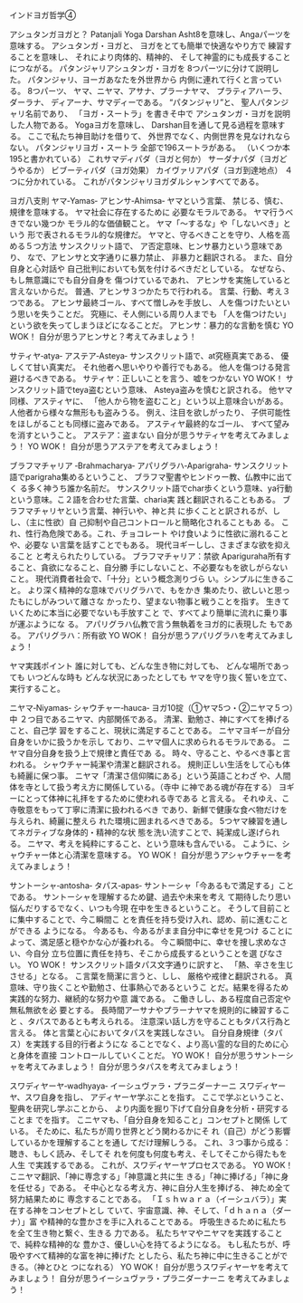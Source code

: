 インドヨガ哲学④

アシュタンガヨガと？
Patanjali Yoga Darshan
Asht8を意味し、Angaパーツを意味する。
アシュタンガ・ヨガと、
ヨガをとても簡単で快適なやり方で
練習することを意味し、
それにより肉体的、精神的、
そして神霊的にも成長することにつながる。
パタンジャリアシュタンガ・ヨガを
8つパーツに分けて説明した。
パタンジャリ、ヨーガあなたを外世界から
内側に連れて行くと言っている。
8つパーツ、
ヤマ、ニヤマ、アサナ、プラーナヤマ、
プラティアハーラ、ダーラナ、
ディアーナ、サマディーである。
“パタンジャリ”と、
聖人パタンジャリ名前であり、
「ヨガ・スートラ」を書きそ中で
アシュタンガ・ヨガを説明した人物である。
Yogaヨガを意味し、
Darshan目を通して見る過程を意味する。
ここで私たち神目助けを借りて、
外世界でなく、内側世界を見なけれならない。
パタンジャリヨガ・スートラ
全部で196スートラがある。
（いくつか本195と書かれている）
これサマディパダ（ヨガと何か）
サーダナパダ（ヨガどうやるか）
ビブーティパダ（ヨガ効果）
カイヴァリアパダ（ヨガ到達地点）
４つに分かれている。
これがパタンジャリヨガダルシャンすべてである。

ヨガ八支則
ヤマ‐Yamas‐
アヒンサ‐Ahimsa‐
ヤマという言葉、
禁じる、慎む、規律を意味する。
ヤマ社会に存在するために
必要なモラルである。
ヤマ行うべきでない幾つか
モラル的な価値観こと。
ヤマ「～するな」や「しないべき」という
形で表されるモラル的な規律だ。
ヤマと、守るべきことを守り、人格を高める５つ方法
サンスクリット語で、
ア否定意味、ヒンサ暴力という意味であり、
なで、アヒンサと文字通りに暴力禁止、
非暴力と翻訳される。
また、自分自身と心対話や
自己批判においても気を付けるべきだとしている。
なぜなら、もし無意識にでも自分自身を
傷つけているであれ、
アヒンサを実施していると言えないからだ。
普通、アヒンサ３つかたちで行われる。
言葉、行動、考え３つである。
アヒンサ最終ゴール、すべて憎しみを手放し、
人を傷つけたいという思いを失うことだ。
究極に、そ人側にいる周り人までも
「人を傷つけたい」という欲を失ってしまうほどになることだ。
アヒンサ：暴力的な言動を慎む
YO WOK！
自分が思うアヒンサと？考えてみましょう！

サティヤ‐atya‐
アステア‐Asteya‐
サンスクリット語で、at究極真実である、
優しくて甘い真実だ。
それ他者へ思いやりや善行でもある。
他人を傷つける発言避けるべきである。
サティヤ：正しいことを言う、嘘をつかない
YO WOK！
サンスクリット語でteya盗むという意味、
Asteya盗みを慎むと訳される。
他ヤマ同様、アスティヤに、
「他人から物を盗むこと」という以上意味合いがある。
人他者から様々な無形もも盗みうる。
例え、注目を欲しがったり、
子供可能性をほしがることも同様に盗みである。
アスティヤ最終的なゴール、
すべて望みを消すということ。
アステア：盗まない
自分が思うサティヤを考えてみましょう！
YO WOK！
自分が思うアステアを考えてみましょう！

ブラフマチャリア
‐Brahmacharya‐
アパリグラハ‐Aparigraha‐
サンスクリット語でparigraha集めるということ、
ブラフマ聖書やヒンドゥー教、仏教中に出てく
る多く神うち誰か名前だ。
サンスクリット語でchar歩くという意味、ya行動
という意味。こ２語を合わせた言葉、charia実
践と翻訳されることもある。
ブラフマチャリヤという言葉、神行いや、神と共
に歩くことと訳されるが、しし、（主に性欲）自
己抑制や自己コントロールと簡略化されることもあ
る。
これ、性行為危険である。これ、チョコレート
やけ食いように性欲に溺れることや、必要な
い言葉を話すことでもある。
現代ヨギーしし、さまざまな欲を抑えること
と考えられたりしている。
ブラフマチャリア：禁欲
Apariguraha所有すること、貪欲になること、自分勝
手にしないこと、不必要なもを欲しがらないこと。
現代消費者社会で、「十分」という概念測りづら
い。シンプルに生きること。
より深く精神的な意味でバリグラハで、もをかき
集めたり、欲しいと思ったもにしがみついて離さな
かったり、望まない物事と戦うことを指す。
生きていくために本当に必要でないも手放すこと
で、すべてより簡単に流れに乗り事が運ぶようにな
る。
アパリグラハ仏教で言う無執着をヨガ的に表現した
もである。
アパリグラハ：所有欲
YO WOK！
自分が思うアパリグラハを考えてみましょう！

ヤマ実践ポイント
誰に対しても、どんな生き物に対しても、
どんな場所であっても
いつどんな時も
どんな状況にあったとしても
ヤマを守り抜く誓いを立て、実行すること。

ニヤマ‐Niyamas‐
シャウチャー‐hauca‐
ヨガ10掟（①ヤマ5つ・②ニヤマ５つ）中
２つ目であるニヤマ、内部関係である。
清潔、勤勉さ、神にすべてを捧げること、自己学
習をすること、現状に満足することである。
ニヤマヨギーが自分自身をいかに扱うかを示し
ており、ニヤマ個人に求められるモラルである。
ニヤマ自分自身を扱う上で規律と責任であ
る。 時々、守ること、やるべき事と言われる。
シャウチャー純潔や清潔と翻訳される。
規則正しい生活をして心も体も綺麗に保つ事。
ニヤマ「清潔さ信仰隣にある」という英語ことわざ
や、人間体を寺として扱う考え方に関係している。（寺中
に神である魂が存在する）
ヨギーにとって体神に礼拝をするために使われる寺である
と言える。
それゆえ、こ寺敬意をもって丁寧に清潔に扱われるべき
であり、新鮮で健康な食べ物だけを与えられ、綺麗に整えら
れた環境に囲まれるべきである。
5つヤマ練習を通してネガティブな身体的・精神的な状
態を洗い流すことで、純潔成し遂げられる。
ニヤマ、考えを純粋にすること、という意味も含んでいる。
こように、シャウチャー体と心清潔を意味する。
YO WOK！
自分が思うアシャウチャーを考えてみましょう！

サントーシャ‐antosha‐
タパス‐apas‐
サントーシャ「今あるもで満足する」ことである。
サントーシャを理解するため鍵、過去や未来を考え
て期待したり思い悩んだりするでなく、いつも今現
在中を生きるということ。
そうして目前ことに集中することで、今こ瞬間こ
とを責任を持ち受け入れ、認め、前に進むことができる
ようになる。
今あるも、今あるがまま自分中に幸せを見つけ
ることによって、満足感と穏やかな心が養われる。
今こ瞬間中に、幸せを捜し求めなさい、今自分
立ち位置に責任を持ち、そこから成長するということを選
びなさい。
YO WOK！
サンスクリット語タパス文字通りに訳すと、
「熱、辛さを生じさせる」となる。
こ言葉を簡潔に言うと、しし、
厳格や戒律と翻訳される。
真意味、守り抜くことや勤勉さ、仕事熱心であるというこ
とだ。結果を得るため実践的な努力、継続的な努力や意
識である。
こ働きしし、ある程度自己否定や無私無欲を必
要とする。
長時間アーサナやプラーナヤマを規則的に練習すること
、タパスであるとも考えられる。
注意深い話し方を守ることもタパス行為と言える。
体と言葉と心においてタパスを実践しなさい。
自分自身規律（タパス）を実践する目的行者ようにな
ることでなく、より高い霊的な目的ために心と身体を直接
コントロールしていくことだ。
YO WOK！
自分が思うサントーシャを考えてみましょう！
自分が思うタパスを考えてみましょう！

スワディヤーヤ‐wadhyaya‐
イーシュヴァラ・プラニダーナーニ
スワディヤーヤ、スワ自身を指し、
アディヤーヤ学ぶことを指す。
ここで学ぶということ、聖典を研究し学ぶことから、
より内面を掘り下げて自分自身を分析・研究することま
でを指す。
こニヤマも、「自分自身を知ること」コンセプトと関係
している。
そために、私たちが周り世界とどう関わるかにそ
れ（自己）がどう影響しているかを理解することを通し
てだけ理解しうる。
これ、３つ事から成る：聴き、もしく読み、そしてそ
れを何度も何度も考え、そしてそこから得たもを人生
で実践するである。
これが、スワディヤーヤプロセスである。
YO WOK！
こニヤマ翻訳、「神に専念する」「神意識と共に生
きる」「神に捧げる」「神に身を任せる」である。
そ中心となる考え方、神に自分人生を捧げる、
神ため全て努力結果ために
専念することである。
「Ｉｓｈｗａｒａ（イーシュバラ）」実在する神をコンセプトとし
ていて、宇宙意識、神、そして、「ｄｈａｎａ（ダーナ）」富
や精神的な豊かさを手に入れることである。
呼吸生きるために私たちを全て生き物と繋ぐ、生きる
力である。
私たちヤマやニヤマを実践することで、純粋な精神的な
豊かさ、優しい心を持てるようになる。
もし私たちが、呼吸やすべて精神的な富を神に捧げた
としたら、私たち神に中に生きることができる。（神とひと
つになれる）
YO WOK！
自分が思うスワディヤーヤを考えてみましょう！
自分が思うイーシュヴァラ・プラニダーナーニ
を考えてみましょう！
